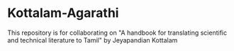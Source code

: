 # Kottalam-Agarathi
This repository is for collaborating on "A handbook for translating scientific and technical literature to Tamil" by Jeyapandian Kottalam
